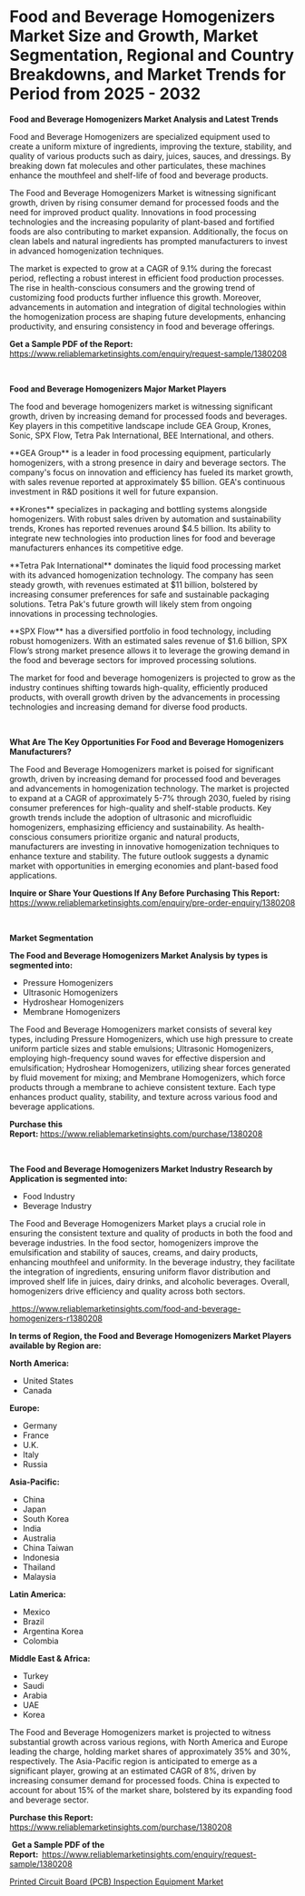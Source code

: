 <p><h1>Food and Beverage Homogenizers Market Size and Growth, Market Segmentation, Regional and Country Breakdowns, and Market Trends for Period from 2025 -  2032</h1></p><p><strong>Food and Beverage Homogenizers Market Analysis and Latest Trends</strong></p>
<p><p>Food and Beverage Homogenizers are specialized equipment used to create a uniform mixture of ingredients, improving the texture, stability, and quality of various products such as dairy, juices, sauces, and dressings. By breaking down fat molecules and other particulates, these machines enhance the mouthfeel and shelf-life of food and beverage products.</p><p>The Food and Beverage Homogenizers Market is witnessing significant growth, driven by rising consumer demand for processed foods and the need for improved product quality. Innovations in food processing technologies and the increasing popularity of plant-based and fortified foods are also contributing to market expansion. Additionally, the focus on clean labels and natural ingredients has prompted manufacturers to invest in advanced homogenization techniques.</p><p>The market is expected to grow at a CAGR of 9.1% during the forecast period, reflecting a robust interest in efficient food production processes. The rise in health-conscious consumers and the growing trend of customizing food products further influence this growth. Moreover, advancements in automation and integration of digital technologies within the homogenization process are shaping future developments, enhancing productivity, and ensuring consistency in food and beverage offerings.</p></p>
<p><strong>Get a Sample PDF of the Report:&nbsp;</strong> <a href="https://www.reliablemarketinsights.com/enquiry/request-sample/1380208?utm_campaign=2533&utm_medium=2&utm_source=Github&utm_content=ia&utm_term=24022025&utm_id=food-and-beverage-homogenizers">https://www.reliablemarketinsights.com/enquiry/request-sample/1380208</a></p>
<p>&nbsp;</p>
<p><strong>Food and Beverage Homogenizers Major Market Players</strong></p>
<p><p>The food and beverage homogenizers market is witnessing significant growth, driven by increasing demand for processed foods and beverages. Key players in this competitive landscape include GEA Group, Krones, Sonic, SPX Flow, Tetra Pak International, BEE International, and others.</p><p>**GEA Group** is a leader in food processing equipment, particularly homogenizers, with a strong presence in dairy and beverage sectors. The company's focus on innovation and efficiency has fueled its market growth, with sales revenue reported at approximately $5 billion. GEA's continuous investment in R&D positions it well for future expansion.</p><p>**Krones** specializes in packaging and bottling systems alongside homogenizers. With robust sales driven by automation and sustainability trends, Krones has reported revenues around $4.5 billion. Its ability to integrate new technologies into production lines for food and beverage manufacturers enhances its competitive edge.</p><p>**Tetra Pak International** dominates the liquid food processing market with its advanced homogenization technology. The company has seen steady growth, with revenues estimated at $11 billion, bolstered by increasing consumer preferences for safe and sustainable packaging solutions. Tetra Pak's future growth will likely stem from ongoing innovations in processing technologies.</p><p>**SPX Flow** has a diversified portfolio in food technology, including robust homogenizers. With an estimated sales revenue of $1.6 billion, SPX Flow’s strong market presence allows it to leverage the growing demand in the food and beverage sectors for improved processing solutions.</p><p>The market for food and beverage homogenizers is projected to grow as the industry continues shifting towards high-quality, efficiently produced products, with overall growth driven by the advancements in processing technologies and increasing demand for diverse food products.</p></p>
<p>&nbsp;</p>
<p><strong>What Are The Key Opportunities For Food and Beverage Homogenizers Manufacturers?</strong></p>
<p><p>The Food and Beverage Homogenizers market is poised for significant growth, driven by increasing demand for processed food and beverages and advancements in homogenization technology. The market is projected to expand at a CAGR of approximately 5-7% through 2030, fueled by rising consumer preferences for high-quality and shelf-stable products. Key growth trends include the adoption of ultrasonic and microfluidic homogenizers, emphasizing efficiency and sustainability. As health-conscious consumers prioritize organic and natural products, manufacturers are investing in innovative homogenization techniques to enhance texture and stability. The future outlook suggests a dynamic market with opportunities in emerging economies and plant-based food applications.</p></p>
<p><strong>Inquire or Share Your Questions If Any Before Purchasing This Report:</strong> <a href="https://www.reliablemarketinsights.com/enquiry/pre-order-enquiry/1380208?utm_campaign=2533&utm_medium=2&utm_source=Github&utm_content=ia&utm_term=24022025&utm_id=food-and-beverage-homogenizers">https://www.reliablemarketinsights.com/enquiry/pre-order-enquiry/1380208</a></p>
<p>&nbsp;</p>
<p><strong>Market Segmentation</strong></p>
<p><strong>The Food and Beverage Homogenizers Market Analysis by types is segmented into:</strong></p>
<p><ul><li>Pressure Homogenizers</li><li>Ultrasonic Homogenizers</li><li>Hydroshear Homogenizers</li><li>Membrane Homogenizers</li></ul></p>
<p><p>The Food and Beverage Homogenizers market consists of several key types, including Pressure Homogenizers, which use high pressure to create uniform particle sizes and stable emulsions; Ultrasonic Homogenizers, employing high-frequency sound waves for effective dispersion and emulsification; Hydroshear Homogenizers, utilizing shear forces generated by fluid movement for mixing; and Membrane Homogenizers, which force products through a membrane to achieve consistent texture. Each type enhances product quality, stability, and texture across various food and beverage applications.</p></p>
<p><strong>Purchase this Report:&nbsp;</strong><a href="https://www.reliablemarketinsights.com/purchase/1380208?utm_campaign=2533&utm_medium=2&utm_source=Github&utm_content=ia&utm_term=24022025&utm_id=food-and-beverage-homogenizers">https://www.reliablemarketinsights.com/purchase/1380208</a></p>
<p>&nbsp;</p>
<p><strong>The Food and Beverage Homogenizers Market Industry Research by Application is segmented into:</strong></p>
<p><ul><li>Food Industry</li><li>Beverage Industry</li></ul></p>
<p><p>The Food and Beverage Homogenizers Market plays a crucial role in ensuring the consistent texture and quality of products in both the food and beverage industries. In the food sector, homogenizers improve the emulsification and stability of sauces, creams, and dairy products, enhancing mouthfeel and uniformity. In the beverage industry, they facilitate the integration of ingredients, ensuring uniform flavor distribution and improved shelf life in juices, dairy drinks, and alcoholic beverages. Overall, homogenizers drive efficiency and quality across both sectors.</p></p>
<p><a href="https://www.reliablemarketinsights.com/food-and-beverage-homogenizers-r1380208?utm_campaign=2533&utm_medium=2&utm_source=Github&utm_content=ia&utm_term=24022025&utm_id=food-and-beverage-homogenizers">&nbsp;https://www.reliablemarketinsights.com/food-and-beverage-homogenizers-r1380208</a></p>
<p><strong>In terms of Region, the Food and Beverage Homogenizers Market Players available by Region are:</strong></p>
<p>
    <p> <strong> North America: </strong>
        <ul>
            <li>United States</li>
            <li>Canada</li>
        </ul>
        </p> 
    <p> <strong> Europe: </strong>
        <ul>
            <li>Germany</li>
            <li>France</li>
            <li>U.K.</li>
            <li>Italy</li>
            <li>Russia</li>
        </ul>
        </p> 
    <p> <strong> Asia-Pacific: </strong>
        <ul>
            <li>China</li>
            <li>Japan</li>
            <li>South Korea</li>
            <li>India</li>
            <li>Australia</li>
            <li>China Taiwan</li>
            <li>Indonesia</li>
            <li>Thailand</li>
            <li>Malaysia</li>
        </ul>
        </p> 
    <p> <strong> Latin America: </strong>
        <ul>
            <li>Mexico</li>
            <li>Brazil</li>
            <li>Argentina Korea</li>
            <li>Colombia</li>
        </ul>
        </p> 
    <p> <strong> Middle East & Africa: </strong>
        <ul>
            <li>Turkey</li>
            <li>Saudi</li>
            <li>Arabia</li>
            <li>UAE</li>
            <li>Korea</li>
        </ul>
    </p>
    </p>
<p><p>The Food and Beverage Homogenizers market is projected to witness substantial growth across various regions, with North America and Europe leading the charge, holding market shares of approximately 35% and 30%, respectively. The Asia-Pacific region is anticipated to emerge as a significant player, growing at an estimated CAGR of 8%, driven by increasing consumer demand for processed foods. China is expected to account for about 15% of the market share, bolstered by its expanding food and beverage sector.</p></p>
<p><strong>Purchase this Report: </strong><a href="https://www.reliablemarketinsights.com/purchase/1380208?utm_campaign=2533&utm_medium=2&utm_source=Github&utm_content=ia&utm_term=24022025&utm_id=food-and-beverage-homogenizers">https://www.reliablemarketinsights.com/purchase/1380208</a></p>
<p>&nbsp;<strong>Get a Sample PDF of the Report:&nbsp;&nbsp;</strong><a href="https://www.reliablemarketinsights.com/enquiry/request-sample/1380208?utm_campaign=2533&utm_medium=2&utm_source=Github&utm_content=ia&utm_term=24022025&utm_id=food-and-beverage-homogenizers">https://www.reliablemarketinsights.com/enquiry/request-sample/1380208</a></p>
<p><strong></strong></p>
<p><p><a href="https://github.com/nafidurii/Market-Research-Report-List-1/blob/main/printed-circuit-board-pcb-inspection-equipment-market.md?utm_campaign=2533&utm_medium=2&utm_source=Github&utm_content=ia&utm_term=24022025&utm_id=food-and-beverage-homogenizers">Printed Circuit Board (PCB) Inspection Equipment Market</a></p></p>